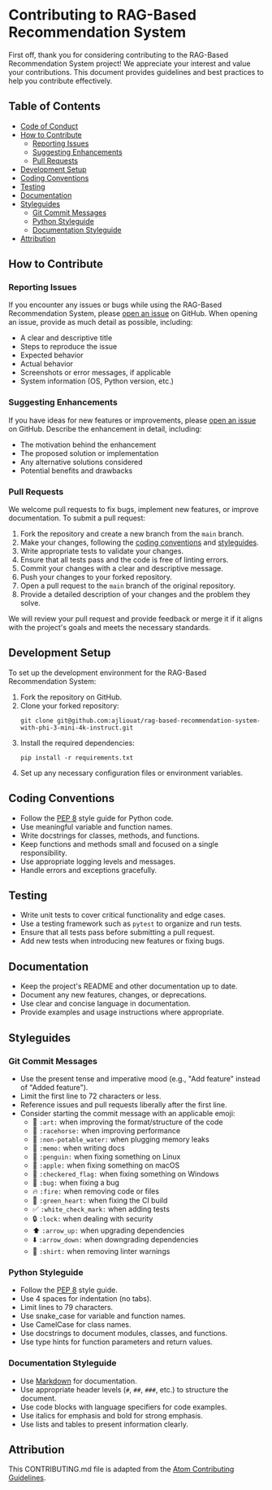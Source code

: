 # Contributing to RAG-Based Recommendation System

First off, thank you for considering contributing to the RAG-Based Recommendation System project! We appreciate your interest and value your contributions. This document provides guidelines and best practices to help you contribute effectively.

## Table of Contents

- [Code of Conduct](#code-of-conduct)
- [How to Contribute](#how-to-contribute)
  - [Reporting Issues](#reporting-issues)
  - [Suggesting Enhancements](#suggesting-enhancements)
  - [Pull Requests](#pull-requests)
- [Development Setup](#development-setup)
- [Coding Conventions](#coding-conventions)
- [Testing](#testing)
- [Documentation](#documentation)
- [Styleguides](#styleguides)
  - [Git Commit Messages](#git-commit-messages)
  - [Python Styleguide](#python-styleguide)
  - [Documentation Styleguide](#documentation-styleguide)
- [Attribution](#attribution)



## How to Contribute

### Reporting Issues

If you encounter any issues or bugs while using the RAG-Based Recommendation System, please [open an issue](git@github.com:ajliouat/LLM-based-Recommendation-System.git/issues) on GitHub. When opening an issue, provide as much detail as possible, including:

- A clear and descriptive title
- Steps to reproduce the issue
- Expected behavior
- Actual behavior
- Screenshots or error messages, if applicable
- System information (OS, Python version, etc.)

### Suggesting Enhancements

If you have ideas for new features or improvements, please [open an issue](git@github.com:ajliouat/LLM-based-Recommendation-System.git/issues) on GitHub. Describe the enhancement in detail, including:

- The motivation behind the enhancement
- The proposed solution or implementation
- Any alternative solutions considered
- Potential benefits and drawbacks

### Pull Requests

We welcome pull requests to fix bugs, implement new features, or improve documentation. To submit a pull request:

1. Fork the repository and create a new branch from the `main` branch.
2. Make your changes, following the [coding conventions](#coding-conventions) and [styleguides](#styleguides).
3. Write appropriate tests to validate your changes.
4. Ensure that all tests pass and the code is free of linting errors.
5. Commit your changes with a clear and descriptive message.
6. Push your changes to your forked repository.
7. Open a pull request to the `main` branch of the original repository.
8. Provide a detailed description of your changes and the problem they solve.

We will review your pull request and provide feedback or merge it if it aligns with the project's goals and meets the necessary standards.

## Development Setup

To set up the development environment for the RAG-Based Recommendation System:

1. Fork the repository on GitHub.
2. Clone your forked repository:
   ```
   git clone git@github.com:ajliouat/rag-based-recommendation-system-with-phi-3-mini-4k-instruct.git
   ```
3. Install the required dependencies:
   ```
   pip install -r requirements.txt
   ```
4. Set up any necessary configuration files or environment variables.

## Coding Conventions

- Follow the [PEP 8](https://www.python.org/dev/peps/pep-0008/) style guide for Python code.
- Use meaningful variable and function names.
- Write docstrings for classes, methods, and functions.
- Keep functions and methods small and focused on a single responsibility.
- Use appropriate logging levels and messages.
- Handle errors and exceptions gracefully.

## Testing

- Write unit tests to cover critical functionality and edge cases.
- Use a testing framework such as `pytest` to organize and run tests.
- Ensure that all tests pass before submitting a pull request.
- Add new tests when introducing new features or fixing bugs.

## Documentation

- Keep the project's README and other documentation up to date.
- Document any new features, changes, or deprecations.
- Use clear and concise language in documentation.
- Provide examples and usage instructions where appropriate.

## Styleguides

### Git Commit Messages

- Use the present tense and imperative mood (e.g., "Add feature" instead of "Added feature").
- Limit the first line to 72 characters or less.
- Reference issues and pull requests liberally after the first line.
- Consider starting the commit message with an applicable emoji:
  - 🎨 `:art:` when improving the format/structure of the code
  - 🐎 `:racehorse:` when improving performance
  - 🚱 `:non-potable_water:` when plugging memory leaks
  - 📝 `:memo:` when writing docs
  - 🐧 `:penguin:` when fixing something on Linux
  - 🍎 `:apple:` when fixing something on macOS
  - 🏁 `:checkered_flag:` when fixing something on Windows
  - 🐛 `:bug:` when fixing a bug
  - 🔥 `:fire:` when removing code or files
  - 💚 `:green_heart:` when fixing the CI build
  - ✅ `:white_check_mark:` when adding tests
  - 🔒 `:lock:` when dealing with security
  - ⬆️ `:arrow_up:` when upgrading dependencies
  - ⬇️ `:arrow_down:` when downgrading dependencies
  - 👕 `:shirt:` when removing linter warnings

### Python Styleguide

- Follow the [PEP 8](https://www.python.org/dev/peps/pep-0008/) style guide.
- Use 4 spaces for indentation (no tabs).
- Limit lines to 79 characters.
- Use snake_case for variable and function names.
- Use CamelCase for class names.
- Use docstrings to document modules, classes, and functions.
- Use type hints for function parameters and return values.

### Documentation Styleguide

- Use [Markdown](https://daringfireball.net/projects/markdown) for documentation.
- Use appropriate header levels (`#`, `##`, `###`, etc.) to structure the document.
- Use code blocks with language specifiers for code examples.
- Use italics for emphasis and bold for strong emphasis.
- Use lists and tables to present information clearly.

## Attribution

This CONTRIBUTING.md file is adapted from the [Atom Contributing Guidelines](https://github.com/atom/atom/blob/master/CONTRIBUTING.md).


